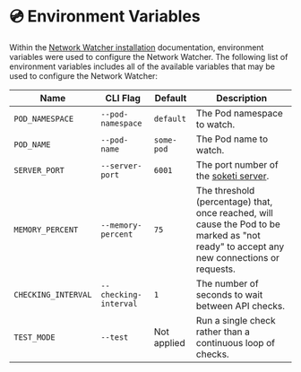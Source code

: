 # 💿 Environment Variables

Within the [Network Watcher installation](installation.md#kubernetes-yaml) documentation, environment variables were used to configure the Network Watcher. The following list of environment variables includes all of the available variables that may be used to configure the Network Watcher:

| Name                | CLI Flag              | Default     | Description                                                                                                                    |
| ------------------- | --------------------- | ----------- | ------------------------------------------------------------------------------------------------------------------------------ |
| `POD_NAMESPACE`     | `--pod-namespace`     | `default`   | The Pod namespace to watch.                                                                                                     |
| `POD_NAME`          | `--pod-name`          | `some-pod`  | The Pod name to watch.                                                                                                         |
| `SERVER_PORT`       | `--server-port`       | `6001`      | The port number of the [soketi server](https://github.com/soketi/soketi).                                                     |
| `MEMORY_PERCENT`    | `--memory-percent`    | `75`        | The threshold (percentage) that, once reached, will cause the Pod to be marked as "not ready" to accept any new connections or requests. |
| `CHECKING_INTERVAL` | `--checking-interval` | `1`         | The number of seconds to wait between API checks.                                                                              |
| `TEST_MODE`         | `--test`              | Not applied | Run a single check rather than a continuous loop of checks.                                                                    |

